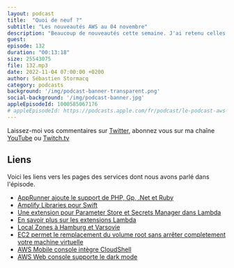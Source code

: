 ```yaml
---
layout: podcast
title:  "Quoi de neuf ?"
subtitle: "Les nouveautés AWS au 04 novembre"
description: "Beaucoup de nouveautés cette semaine. J'ai retenu celles qui peuvent influencer notre travail de développeurs, de builders. Je parlerai dans cet épisode de App Runner, de Amplify Libraries pour le language de programmation Swift. Il sera désormais plus facile d'accéder à Parameter Store et Secrets Manager depuis Lambda.  Les locale Zones débarquent en Europe. Je parlerai de EC2 qui permet de remplacer le volume principal sans arrêter complètement votre machine. Et je terminerai avec des nouveautés dans la console AWS et dans la console sur mobile."
guest: 
episode: 132
duration: "00:13:18"
size: 25543075
file: 132.mp3
date: 2022-11-04 07:00:00 +0200
author: Sébastien Stormacq
category: podcasts
background: '/img/podcast-banner-transparent.png'
social-background: '/img/podcast-banner.jpg'
appleEpisodeId: 1000585067176
# appleEpisodeId: https://podcasts.apple.com/fr/podcast/le-podcast-aws-en-français/id1452118442
---
```


Laissez-moi vos commentaires sur [Twitter](https://twitter.com/sebsto), abonnez vous sur ma chaîne [YouTube](https://www.youtube.com/sebsto) ou [Twitch.tv](https://www.twitch.tv/sebAWS)

## Liens

Voici les liens vers les pages des services dont nous avons parlé dans l'épisode.

- [AppRunner ajoute le support de PHP, Gp, .Net et Ruby](https://aws.amazon.com/about-aws/whats-new/2022/10/aws-app-runner-support-php-go-dot-net-ruby-managed-runtimes/)
- [Amplify Libraries pour Swift](https://aws.amazon.com/about-aws/whats-new/2022/10/aws-amplify-library-swift-support-ios-macos/)
- [Une extension pour Parameter Store et Secrets Manager dans Lambda](https://aws.amazon.com/about-aws/whats-new/2022/10/aws-parameters-secrets-lambda-extension/)
- [En savoir plus sur les extensions Lambda](https://docs.aws.amazon.com/lambda/latest/dg/using-extensions.html)
- [Local Zones à Hamburg et Varsovie](https://aws.amazon.com/about-aws/whats-new/2022/10/announcing-general-availability-aws-local-zones-hamburg-warsaw/)
- [EC2 permet le remplacement du volume root sans arrêter completement votre machine virtuelle](https://aws.amazon.com/about-aws/whats-new/2022/10/amazon-ec2-enables-patching-guest-operating-system-application-replace-root-volume/)
- [AWS Mobile console intègre CloudShell](https://aws.amazon.com/about-aws/whats-new/2022/10/aws-console-mobile-application-adds-support-aws-cloudshell/)
- [AWS Web console supporte le dark mode](https://aws.amazon.com/about-aws/whats-new/2022/10/dark-mode-support-aws-management-console/)


